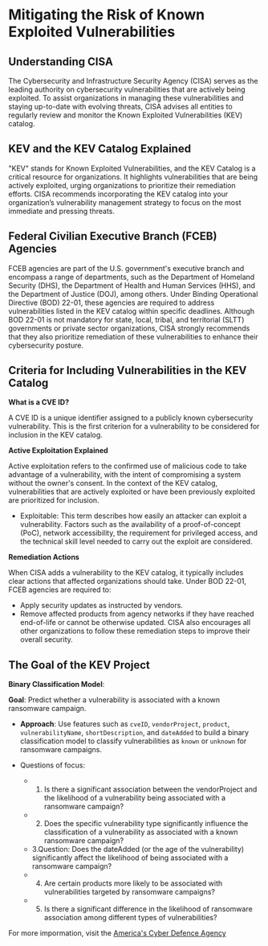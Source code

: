 # Mitigating the Risk of Known Exploited Vulnerabilities

## Understanding CISA
The Cybersecurity and Infrastructure Security Agency (CISA) serves as the leading authority on cybersecurity vulnerabilities that are actively being exploited. To assist organizations in managing these vulnerabilities and staying up-to-date with evolving threats, CISA advises all entities to regularly review and monitor the Known Exploited Vulnerabilities (KEV) catalog.

## KEV and the KEV Catalog Explained
"KEV" stands for Known Exploited Vulnerabilities, and the KEV Catalog is a critical resource for organizations. It highlights vulnerabilities that are being actively exploited, urging organizations to prioritize their remediation efforts. CISA recommends incorporating the KEV catalog into your organization’s vulnerability management strategy to focus on the most immediate and pressing threats.

## Federal Civilian Executive Branch (FCEB) Agencies
FCEB agencies are part of the U.S. government's executive branch and encompass a range of departments, such as the Department of Homeland Security (DHS), the Department of Health and Human Services (HHS), and the Department of Justice (DOJ), among others. Under Binding Operational Directive (BOD) 22-01, these agencies are required to address vulnerabilities listed in the KEV catalog within specific deadlines. Although BOD 22-01 is not mandatory for state, local, tribal, and territorial (SLTT) governments or private sector organizations, CISA strongly recommends that they also prioritize remediation of these vulnerabilities to enhance their cybersecurity posture.

## Criteria for Including Vulnerabilities in the KEV Catalog

**What is a CVE ID?**

A CVE ID is a unique identifier assigned to a publicly known cybersecurity vulnerability. This is the first criterion for a vulnerability to be considered for inclusion in the KEV catalog.

**Active Exploitation Explained**

Active exploitation refers to the confirmed use of malicious code to take advantage of a vulnerability, with the intent of compromising a system without the owner's consent. In the context of the KEV catalog, vulnerabilities that are actively exploited or have been previously exploited are prioritized for inclusion.

- Exploitable: This term describes how easily an attacker can exploit a vulnerability. Factors such as the availability of a proof-of-concept (PoC), network accessibility, the requirement for privileged access, and the technical skill level needed to carry out the exploit are considered.

**Remediation Actions**

When CISA adds a vulnerability to the KEV catalog, it typically includes clear actions that affected organizations should take. Under BOD 22-01, FCEB agencies are required to:

- Apply security updates as instructed by vendors.
- Remove affected products from agency networks if they have reached end-of-life or cannot be otherwise updated.
CISA also encourages all other organizations to follow these remediation steps to improve their overall security.

## The Goal of the KEV Project

**Binary Classification Model**:

**Goal**: Predict whether a vulnerability is associated with a known ransomware campaign.
- **Approach**: Use features such as `cveID`, `vendorProject`, `product`, `vulnerabilityName`, `shortDescription`, and `dateAdded` to build a binary classification model to classify vulnerabilities as `known` or `unknown` for ransomware campaigns.

- Questions of focus:
    - 1.  Is there a significant association between the vendorProject and the likelihood of a vulnerability being associated with a ransomware campaign?
    - 2. Does the specific vulnerability type significantly influence the classification of a vulnerability as associated with a known ransomware campaign?
    - 3.Question: Does the dateAdded (or the age of the vulnerability) significantly affect the likelihood of being associated with a ransomware campaign?
    - 4. Are certain products more likely to be associated with vulnerabilities targeted by ransomware campaigns?
    - 5. Is there a significant difference in the likelihood of ransomware association among different types of vulnerabilities?

For more impormation, visit the [America's Cyber Defence Agency](https://www.cisa.gov/known-exploited-vulnerabilities)